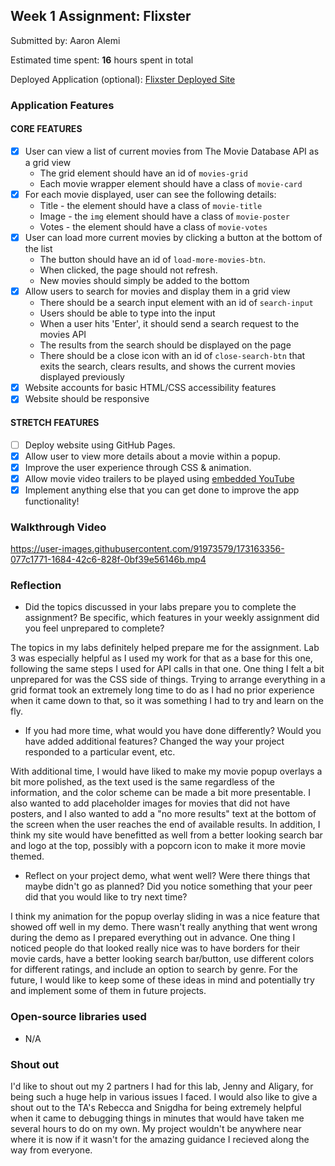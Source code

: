 ## Week 1 Assignment: Flixster

Submitted by: Aaron Alemi

Estimated time spent: **16** hours spent in total

Deployed Application (optional): [Flixster Deployed Site](ADD_LINK_HERE)

### Application Features

#### CORE FEATURES

- [X] User can view a list of current movies from The Movie Database API as a grid view
  - The grid element should have an id of `movies-grid`
  - Each movie wrapper element should have a class of `movie-card`
- [X] For each movie displayed, user can see the following details:
  - Title - the element should have a class of `movie-title`
  - Image - the `img` element should have a class of `movie-poster`
  - Votes - the element should have a class of `movie-votes`
- [X] User can load more current movies by clicking a button at the bottom of the list
  - The button should have an id of `load-more-movies-btn`.
  - When clicked, the page should not refresh.
  - New movies should simply be added to the bottom
- [X] Allow users to search for movies and display them in a grid view
  - There should be a search input element with an id of `search-input`
  - Users should be able to type into the input
  - When a user hits 'Enter', it should send a search request to the movies API
  - The results from the search should be displayed on the page
  - There should be a close icon with an id of `close-search-btn` that exits the search, clears results, and shows the current movies displayed previously
- [X] Website accounts for basic HTML/CSS accessibility features
- [X] Website should be responsive

#### STRETCH FEATURES

- [ ] Deploy website using GitHub Pages. 
- [X] Allow user to view more details about a movie within a popup.
- [X] Improve the user experience through CSS & animation.
- [X] Allow movie video trailers to be played using [embedded YouTube](https://support.google.com/youtube/answer/171780?hl=en)
- [X] Implement anything else that you can get done to improve the app functionality!

### Walkthrough Video

https://user-images.githubusercontent.com/91973579/173163356-077c1771-1684-42c6-828f-0bf39e56146b.mp4

### Reflection

* Did the topics discussed in your labs prepare you to complete the assignment? Be specific, which features in your weekly assignment did you feel unprepared to complete?

The topics in my labs definitely helped prepare me for the assignment. Lab 3 was especially helpful as I used my work for that as a base for this one, following the same steps I used for API calls in that one. One thing I felt a bit unprepared for was the CSS side of things. Trying to arrange everything in a grid format took an extremely long time to do as I had no prior experience when it came down to that, so it was something I had to try and learn on the fly. 

* If you had more time, what would you have done differently? Would you have added additional features? Changed the way your project responded to a particular event, etc.
  
With additional time, I would have liked to make my movie popup overlays a bit more polished, as the text used is the same regardless of the information, and the color scheme can be made a bit more presentable. I also wanted to add placeholder images for movies that did not have posters, and I also wanted to add a "no more results" text at the bottom of the screen when the user reaches the end of available results. In addition, I think my site would have benefitted as well from a better looking search bar and logo at the top, possibly with a popcorn icon to make it more movie themed.

* Reflect on your project demo, what went well? Were there things that maybe didn't go as planned? Did you notice something that your peer did that you would like to try next time?

I think my animation for the popup overlay sliding in was a nice feature that showed off well in my demo. There wasn't really anything that went wrong during the demo as I prepared everything out in advance. One thing I noticed people do that looked really nice was to have borders for their movie cards, have a better looking search bar/button, use different colors for different ratings, and include an option to search by genre. For the future, I would like to keep some of these ideas in mind and potentially try and implement some of them in future projects.

### Open-source libraries used

- N/A

### Shout out

I'd like to shout out my 2 partners I had for this lab, Jenny and Aligary, for being such a huge help in various issues I faced. I would also like to give a shout out to the TA's Rebecca and Snigdha for being extremely helpful when it came to debugging things in minutes that would have taken me several hours to do on my own. My project wouldn't be anywhere near where it is now if it wasn't for the amazing guidance I recieved along the way from everyone.
